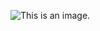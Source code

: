 ![This  is an image.](https://github.com/yihui/xaringan/releases/download/v0.0.2/karl-moustache.jpg)
